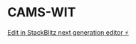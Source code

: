 # CAMS-WIT

[Edit in StackBlitz next generation editor ⚡️](https://stackblitz.com/~/github.com/Nidhi-03/CAMS-WIT)